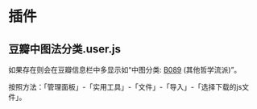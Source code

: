 # 插件

## 豆瓣中图法分类.user.js

如果存在则会在豆瓣信息栏中多显示如“中图分类: [B089](https://www.clcindex.com/search/?wd=B089) (其他哲学流派)”。

按照方法：「管理面板」-「实用工具」-「文件」-「导入」-「选择下载的js文件」。